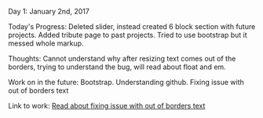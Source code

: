 Day 1: January 2nd, 2017

Today's Progress: Deleted slider, instead created 6 block section with future projects. Added tribute page to past projects. Tried to use bootstrap but it messed whole markup. 

Thoughts: Cannot understand why after resizing text comes out of the borders, trying to understand the bug, will read about float and em. 

Work on in the future: Bootstrap. Understanding github. Fixing issue with out of borders text

Link to work: <a href="http://ru.stackoverflow.com/questions/148638/%D0%9B%D0%BE%D0%BC%D0%B0%D0%B5%D1%82%D1%81%D1%8F-%D0%B2%D0%B5%D1%80%D1%81%D1%82%D0%BA%D0%B0-%D0%BF%D1%80%D0%B8-%D0%BC%D0%B0%D1%81%D1%88%D1%82%D0%B0%D0%B1%D0%B8%D1%80%D0%BE%D0%B2%D0%B0%D0%BD%D0%B8%D0%B8-%D1%81%D0%B0%D0%B9%D1%82%D0%B0-%D0%B2-chrome-%D0%B8-firefox">Read about fixing issue with out of borders text</a>
